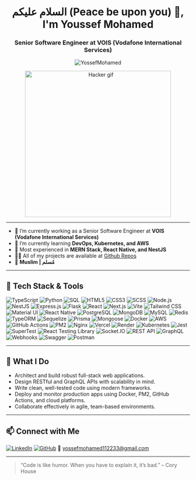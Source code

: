 <h1 align="center">السلام عليكم (Peace be upon you) 🌿, I'm Youssef Mohamed</h1>
<h3 align="center">Senior Software Engineer at VOIS (Vodafone International Services)</h3>

<p align="center">
  <img src="https://komarev.com/ghpvc/?username=YossefMohamed&label=Profile%20views&color=0e75b6&style=flat" alt="YossefMohamed" />
</p>

<p align="center">
  <img src="https://media.giphy.com/media/LmNwrBhejkK9EFP504/giphy.gif" width="400" alt="Hacker gif" />
</p>

---

- 🔭 I’m currently working as a Senior Software Engineer at **VOIS (Vodafone International Services)**
- 🌱 I’m currently learning **DevOps, Kubernetes, and AWS**
- 🧠 Most experienced in **MERN Stack, React Native, and NestJS**
- 👨‍💻 All of my projects are available at [Github Repos](https://github.com/YossefMohamed?tab=repositories)
- 🕋 **Muslim | مُسلم**

---

## 🧰 Tech Stack & Tools

![TypeScript](https://img.shields.io/badge/-TypeScript-3178C6?style=flat-square&logo=typescript&logoColor=white)
![Python](https://img.shields.io/badge/-Python-3776AB?style=flat-square&logo=python&logoColor=white)
![SQL](https://img.shields.io/badge/-SQL-4479A1?style=flat-square&logo=postgresql&logoColor=white)
![HTML5](https://img.shields.io/badge/-HTML5-E34F26?style=flat-square&logo=html5&logoColor=white)
![CSS3](https://img.shields.io/badge/-CSS3-1572B6?style=flat-square&logo=css3&logoColor=white)
![SCSS](https://img.shields.io/badge/-SCSS-CC6699?style=flat-square&logo=sass&logoColor=white)
![Node.js](https://img.shields.io/badge/-Node.js-339933?style=flat-square&logo=node.js&logoColor=white)
![NestJS](https://img.shields.io/badge/-NestJS-E0234E?style=flat-square&logo=nestjs&logoColor=white)
![Express.js](https://img.shields.io/badge/-Express.js-000000?style=flat-square&logo=express&logoColor=white)
![Flask](https://img.shields.io/badge/-Flask-000000?style=flat-square&logo=flask&logoColor=white)
![React](https://img.shields.io/badge/-React-61DAFB?style=flat-square&logo=react&logoColor=black)
![Next.js](https://img.shields.io/badge/-Next.js-000000?style=flat-square&logo=next.js&logoColor=white)
![Vite](https://img.shields.io/badge/-Vite-646CFF?style=flat-square&logo=vite&logoColor=white)
![Tailwind CSS](https://img.shields.io/badge/-Tailwind_CSS-06B6D4?style=flat-square&logo=tailwind-css&logoColor=white)
![Material UI](https://img.shields.io/badge/-MUI-007FFF?style=flat-square&logo=mui&logoColor=white)
![React Native](https://img.shields.io/badge/-React%20Native-61DAFB?style=flat-square&logo=react&logoColor=white)
![PostgreSQL](https://img.shields.io/badge/-PostgreSQL-4169E1?style=flat-square&logo=postgresql&logoColor=white)
![MongoDB](https://img.shields.io/badge/-MongoDB-47A248?style=flat-square&logo=mongodb&logoColor=white)
![MySQL](https://img.shields.io/badge/-MySQL-4479A1?style=flat-square&logo=mysql&logoColor=white)
![Redis](https://img.shields.io/badge/-Redis-DC382D?style=flat-square&logo=redis&logoColor=white)
![TypeORM](https://img.shields.io/badge/-TypeORM-FF6347?style=flat-square&logo=typeorm&logoColor=white)
![Sequelize](https://img.shields.io/badge/-Sequelize-52B0E7?style=flat-square&logo=sequelize&logoColor=white)
![Prisma](https://img.shields.io/badge/-Prisma-2D3748?style=flat-square&logo=prisma&logoColor=white)
![Mongoose](https://img.shields.io/badge/-Mongoose-800000?style=flat-square&logo=mongoose&logoColor=white)
![Docker](https://img.shields.io/badge/-Docker-2496ED?style=flat-square&logo=docker&logoColor=white)
![AWS](https://img.shields.io/badge/-AWS-232F3E?style=flat-square&logo=amazon-aws&logoColor=white)
![GitHub Actions](https://img.shields.io/badge/-GitHub_Actions-2088FF?style=flat-square&logo=github-actions&logoColor=white)
![PM2](https://img.shields.io/badge/-PM2-2B037A?style=flat-square&logo=pm2&logoColor=white)
![Nginx](https://img.shields.io/badge/-Nginx-009639?style=flat-square&logo=nginx&logoColor=white)
![Vercel](https://img.shields.io/badge/-Vercel-000000?style=flat-square&logo=vercel&logoColor=white)
![Render](https://img.shields.io/badge/-Render-46E3B7?style=flat-square&logo=render&logoColor=white)
![Kubernetes](https://img.shields.io/badge/-Kubernetes-326CE5?style=flat-square&logo=kubernetes&logoColor=white)
![Jest](https://img.shields.io/badge/-Jest-C21325?style=flat-square&logo=jest&logoColor=white)
![SuperTest](https://img.shields.io/badge/-SuperTest-4B4B4B?style=flat-square)
![React Testing Library](https://img.shields.io/badge/-Testing_Library-E33332?style=flat-square&logo=testing-library&logoColor=white)
![Socket.IO](https://img.shields.io/badge/-Socket.IO-010101?style=flat-square&logo=socket.io&logoColor=white)
![REST API](https://img.shields.io/badge/-REST_API-6E6E6E?style=flat-square&logo=rest&logoColor=white)
![GraphQL](https://img.shields.io/badge/-GraphQL-E10098?style=flat-square&logo=graphql&logoColor=white)
![Webhooks](https://img.shields.io/badge/-Webhooks-5A29E4?style=flat-square&logo=webhooks&logoColor=white)
![Swagger](https://img.shields.io/badge/-Swagger-85EA2D?style=flat-square&logo=swagger&logoColor=black)
![Postman](https://img.shields.io/badge/-Postman-FF6C37?style=flat-square&logo=postman&logoColor=white)

---

## 🚀 What I Do

- Architect and build robust full-stack web applications.
- Design RESTful and GraphQL APIs with scalability in mind.
- Write clean, well-tested code using modern frameworks.
- Deploy and monitor production apps using Docker, PM2, GitHub Actions, and cloud platforms.
- Collaborate effectively in agile, team-based environments.

---

## 📫 Connect with Me

[![LinkedIn](https://img.shields.io/badge/-LinkedIn-0A66C2?style=flat-square&logo=linkedin&logoColor=white)](https://www.linkedin.com/in/youssef-mohamed-1a97471b5/)
[![GitHub](https://img.shields.io/badge/-GitHub-181717?style=flat-square&logo=github&logoColor=white)](https://github.com/youssef-mohamed-dev)
📧 yossefmohamed112233@gmail.com

---

> “Code is like humor. When you have to explain it, it’s bad.” – Cory House
